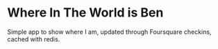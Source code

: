 Where In The World is Ben
===================

Simple app to show where I am, updated through Foursquare checkins, cached with redis.

